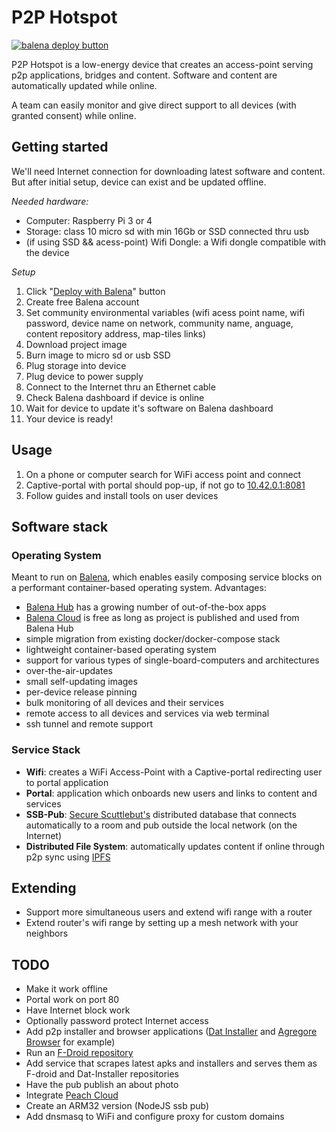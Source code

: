 # P2P Hotspot

[![balena deploy button](https://www.balena.io/deploy.svg)](https://dashboard.balena-cloud.com/deploy?repoUrl=https://github.com/coolabnet/hotspot)


P2P Hotspot is a low-energy device that creates an access-point serving p2p applications, bridges and content. Software and content are automatically updated while online.

A team can easily monitor and give direct support to all devices (with granted consent) while online.

## Getting started

We'll need Internet connection for downloading latest software and content. But after initial setup, device can exist and be updated offline.

*Needed hardware:*

- Computer: Raspberry Pi 3 or 4
- Storage: class 10 micro sd with min 16Gb or SSD connected thru usb
- (if using SSD && acess-point) Wifi Dongle: a Wifi dongle compatible with the device

*Setup*

1. Click "[Deploy with Balena](https://www.balena.io/docs/learn/deploy/deploy-with-balena-button/)" button
1. Create free Balena account
1. Set community environmental variables (wifi acess point name, wifi password, device name on network, community name, anguage, content repository address, map-tiles links)
1. Download project image
1. Burn image to micro sd or usb SSD
1. Plug storage into device
1. Plug device to power supply
1. Connect to the Internet thru an Ethernet cable
1. Check Balena dashboard if device is online
1. Wait for device to update it's software on Balena dashboard
1. Your device is ready!

## Usage

1. On a phone or computer search for WiFi access point and connect
1. Captive-portal with portal should pop-up, if not go to [10.42.0.1:8081](http://10.42.0.1:8081)
1. Follow guides and install tools on user devices

## Software stack

### Operating System

Meant to run on [Balena](https://balena.io), which enables easily composing service blocks on a performant container-based operating system. Advantages:

- [Balena Hub](https://hub.balena.io/) has a growing number of out-of-the-box apps
- [Balena Cloud](https://balena-cloud.com/) is free as long as project is published and used from Balena Hub
- simple migration from existing docker/docker-compose stack
- lightweight container-based operating system
- support for various types of single-board-computers and architectures
- over-the-air-updates
- small self-updating images
- per-device release pinning
- bulk monitoring of all devices and their services
- remote access to all devices and services via web terminal
- ssh tunnel and remote support

### Service Stack

- **Wifi**: creates a WiFi Access-Point with a Captive-portal redirecting user to portal application
- **Portal**: application which onboards new users and links to content and services
- **SSB-Pub**: [Secure Scuttlebut's](https://scuttlebutt.nz/) distributed database that connects automatically to a room and pub outside the local network (on the Internet)
- **Distributed File System**: automatically updates content if online through p2p sync using [IPFS](https://ipfs.io/)
## Extending
- Support more simultaneous users and extend wifi range with a router
- Extend router's wifi range by setting up a mesh network with your neighbors

## TODO

- Make it work offline
- Portal work on port 80
- Have Internet block work
- Optionally password protect Internet access
- Add p2p installer and browser applications ([Dat Installer](https://github.com/staltz/dat-installer) and [Agregore Browser](https://agregore.mauve.moe/) for example)
- Run an [F-Droid repository](https://gitlab.com/fdroid/wiki/-/wikis/List-of-F-Droid-repositories)
- Add service that scrapes latest apks and installers and serves them as F-droid and Dat-Installer repositories
- Have the pub publish an about photo
- Integrate [Peach Cloud](http://peachcloud.org/)
- Create an ARM32 version (NodeJS ssb pub)
- Add dnsmasq to WiFi and configure proxy for custom domains
